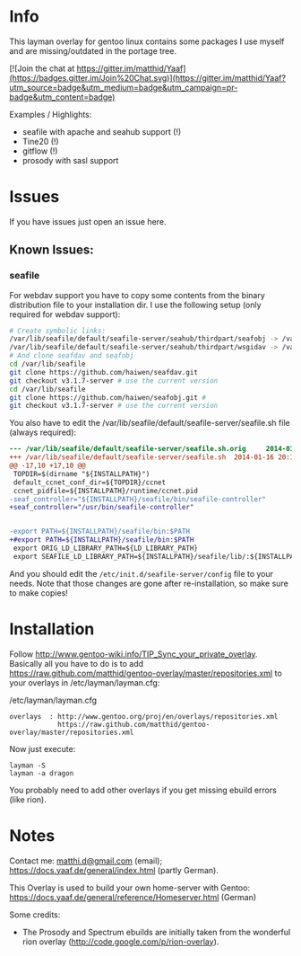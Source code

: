 # Info

This layman overlay for gentoo linux contains some packages I use myself and are missing/outdated in the portage tree.

[![Join the chat at https://gitter.im/matthid/Yaaf](https://badges.gitter.im/Join%20Chat.svg)](https://gitter.im/matthid/Yaaf?utm_source=badge&utm_medium=badge&utm_campaign=pr-badge&utm_content=badge)

Examples / Highlights:
* seafile with apache and seahub support (!)
* Tine20 (!)
* gitflow (!)
* prosody with sasl support 

# Issues
If you have issues just open an issue here.

## Known Issues:

### seafile

For webdav support you have to copy some contents from the binary distribution file to your installation dir.
I use the following setup (only required for webdav support):

```bash
# Create symbolic links:
/var/lib/seafile/default/seafile-server/seahub/thirdpart/seafobj -> /var/lib/seafile/seafobj/seafobj
/var/lib/seafile/default/seafile-server/seahub/thirdpart/wsgidav -> /var/lib/seafile/seafobj/wsgidav
# And clone seafdav and seafobj
cd /var/lib/seafile
git clone https://github.com/haiwen/seafdav.git
git checkout v3.1.7-server # use the current version
cd /var/lib/seafile
git clone https://github.com/haiwen/seafobj.git #
git checkout v3.1.7-server # use the current version
```

You also have to edit the /var/lib/seafile/default/seafile-server/seafile.sh file (always required):

```diff
--- /var/lib/seafile/default/seafile-server/seafile.sh.orig     2014-01-16 20:11:07.373505170 +0100
+++ /var/lib/seafile/default/seafile-server/seafile.sh  2014-01-16 20:11:23.793504837 +0100
@@ -17,10 +17,10 @@
 TOPDIR=$(dirname "${INSTALLPATH}")
 default_ccnet_conf_dir=${TOPDIR}/ccnet
 ccnet_pidfile=${INSTALLPATH}/runtime/ccnet.pid
-seaf_controller="${INSTALLPATH}/seafile/bin/seafile-controller"
+seaf_controller="/usr/bin/seafile-controller"


-export PATH=${INSTALLPATH}/seafile/bin:$PATH
+#export PATH=${INSTALLPATH}/seafile/bin:$PATH
 export ORIG_LD_LIBRARY_PATH=${LD_LIBRARY_PATH}
 export SEAFILE_LD_LIBRARY_PATH=${INSTALLPATH}/seafile/lib/:${INSTALLPATH}/seafile/lib64:${LD_LIBRARY_PATH}
```

And you should edit the `/etc/init.d/seafile-server/config` file to your needs.
Note that those changes are gone after re-installation, so make sure to make copies!

# Installation

Follow http://www.gentoo-wiki.info/TIP_Sync_your_private_overlay.
Basically all you have to do is to add https://raw.github.com/matthid/gentoo-overlay/master/repositories.xml to your overlays in /etc/layman/layman.cfg:

/etc/layman/layman.cfg

    overlays  : http://www.gentoo.org/proj/en/overlays/repositories.xml
                https://raw.github.com/matthid/gentoo-overlay/master/repositories.xml

Now just execute:

    layman -S
    layman -a dragon

You probably need to add other overlays if you get missing ebuild errors (like rion).

# Notes
Contact me: matthi.d@gmail.com (email); 
https://docs.yaaf.de/general/index.html (partly German).

This Overlay is used to build your own home-server with Gentoo: https://docs.yaaf.de/general/reference/Homeserver.html (German)

Some credits:

* The Prosody and Spectrum ebuilds are initially taken from the wonderful rion overlay (http://code.google.com/p/rion-overlay).

